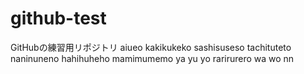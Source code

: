 # github-test
GitHubの練習用リポジトリ
aiueo
kakikukeko
sashisuseso
tachituteto
naninuneno
hahihuheho
mamimumemo
ya  yu  yo
rarirurero
wa  wo  nn